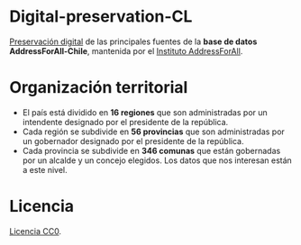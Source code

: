 # Digital-preservation-CL
[Preservación digital](https://en.wikipedia.org/wiki/Digital_preservation) de las principales fuentes de la **base de datos AddressForAll-Chile**, mantenida por el [Instituto AddressForAll](http://addressforall.org/).

# Organización territorial
- El país está dividido en **16 regiones** que son administradas por un intendente designado por el presidente de la república.
- Cada región se subdivide en **56 provincias** que son administradas por un gobernador designado por el presidente de la república.
- Cada provincia se subdivide en **346 comunas** que están gobernadas por un alcalde y un concejo elegidos. Los datos que nos interesan están a este nivel.

# Licencia
[Licencia CC0](https://creativecommons.org/publicdomain/zero/1.0/deed.es).
